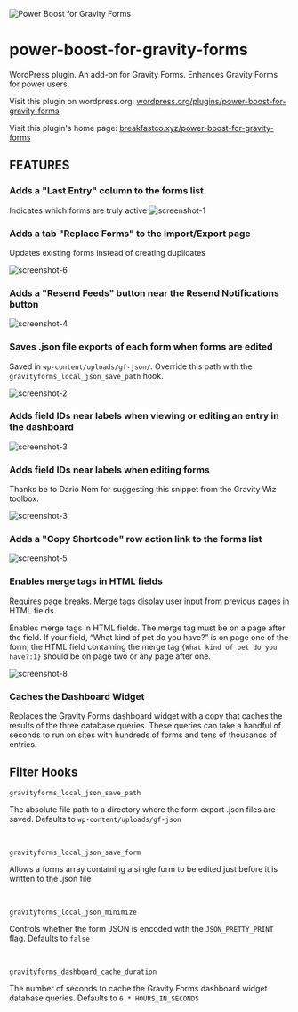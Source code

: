 

![Power Boost for Gravity Forms](assets/banner-1544x500.jpg)

#  power-boost-for-gravity-forms

WordPress plugin. An add-on for Gravity Forms. Enhances Gravity Forms for power users.

Visit this plugin on wordpress.org: [wordpress.org/plugins/power-boost-for-gravity-forms](https://wordpress.org/plugins/power-boost-for-gravity-forms/)

Visit this plugin's home page: [breakfastco.xyz/power-boost-for-gravity-forms](https://breakfastco.xyz/power-boost-for-gravity-forms/)

## FEATURES



### Adds a "Last Entry" column to the forms list.

Indicates which forms are truly active   ![screenshot-1](assets/screenshot-1.png)



### Adds a tab "Replace Forms" to the Import/Export page

Updates existing forms instead of creating duplicates

   ![screenshot-6](assets/screenshot-6.png)



### Adds a "Resend Feeds" button near the Resend Notifications button

![screenshot-4](assets/screenshot-4.png)



### Saves .json file exports of each form when forms are edited

Saved in `wp-content/uploads/gf-json/`. Override this path with the `gravityforms_local_json_save_path` hook.

   ![screenshot-2](assets/screenshot-2.png)



### Adds field IDs near labels when viewing or editing an entry in the dashboard

   ![screenshot-3](assets/screenshot-3.png)



### Adds field IDs near labels when editing forms

Thanks be to Dario Nem for suggesting this snippet from the Gravity Wiz toolbox.

![screenshot-3](assets/screenshot-7.png)



### Adds a "Copy Shortcode" row action link to the forms list

![screenshot-5](assets/screenshot-5.png)



### Enables merge tags in HTML fields

Requires page breaks. Merge tags display user input from previous pages in HTML fields.

Enables merge tags in HTML fields. The merge tag must be on a page after the field. If your field, “What kind of pet do you have?” is on page one of the form, the HTML field containing the merge tag `{What kind of pet do you have?:1}` should be on page two or any page after one.

![screenshot-8](assets/screenshot-8.png)



### Caches the Dashboard Widget

Replaces the Gravity Forms dashboard widget with a copy that caches the results of the three database queries. These queries can take a handful of seconds to run on sites with hundreds of forms and tens of thousands of entries.



## Filter Hooks

`gravityforms_local_json_save_path`

   The absolute file path to a directory where the form export .json files are saved. Defaults to `wp-content/uploads/gf-json`

&nbsp;

`gravityforms_local_json_save_form`

   Allows a forms array containing a single form to be edited just before it is written to the .json file

&nbsp;

`gravityforms_local_json_minimize`

   Controls whether the form JSON is encoded with the `JSON_PRETTY_PRINT` flag. Defaults to `false`

&nbsp;

`gravityforms_dashboard_cache_duration`

   The number of seconds to cache the Gravity Forms dashboard widget database queries. Defaults to `6 * HOURS_IN_SECONDS`